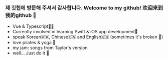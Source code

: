 ### 제 깃헙에 방문해 주셔서 감사합니다. Welcome to my github! 欢迎来到我的github 👋
- Vue & Typescript🧑‍💻
- Currently involved in learning Swift & iOS app development📱
- speak Korean🇰🇷, Chinese🇨🇳 and English🇺🇸 (sometimes it's broken 👻)
- love pilates & yoga 🧘
- my jam: songs from Taylor's version
- well... Just do it 🤸
<!-- ### 제 깃헙에 방문해 주셔서 감사합니다. Welcome to my github! 欢迎来到我的github 👋

- 🌏 ProtoPie처럼 글로벌하게 사용되는 서비스를 만들고 싶은 프론트엔드 개발자입니다.
- 💅 👪 멋진 디자인과 사용자 경험도 고려할 줄 아는 개발자가 되고 싶어 [UI, UX도 조금씩 공부합니다.](https://www.notion.so/UI-UX-public-0ad2677574694bafb326bc9d31e178eb)
- 🌱 지금은 새싹 프론트엔드 개발자이지만 풀스택 개발자가 되는 것을 목표로 하고 있습니다.
- vue와 react 그리고 typescript를 사용합니다.
- 📚 개발하는 것 외에 아래의 것들을 좋아합니다
  - 외국어 공부하는 것을 좋아합니다. 🇺🇸영어와 🇨🇳중국어 가능합니다.
  - 🖼 미술관에서 전시 작품을 구경하는 것을 좋아합니다.
  - 🎶 다양한 장르의 음악을 좋아합니다. 요즘에는 비트가 있는 인디팝, 시티팝 그리고 재즈를 자주 듣습니다.
  - 🚶걷는 것을 좋아합니다. 강가에서 걷고, 시내에서 걷고, 산에서 걷습니다.
  - 🍲 각국의 다양한 음식들을 좋아합니다.
- 그리고 항상 이렇게 생각하자 다짐합니다. Just do it 🤸

[![Hits](https://hits.seeyoufarm.com/api/count/incr/badge.svg?url=https%3A%2F%2Fgithub.com%2Flyj-ooz&count_bg=%2379C83D&title_bg=%23555555&icon=&icon_color=%23E7E7E7&title=hits&edge_flat=false)](https://hits.seeyoufarm.com)

 -->

